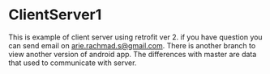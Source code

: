 # ClientServer1

This is example of client server using retrofit ver 2. if you have question you can send email on arie.rachmad.s@gmail.com.
There is another branch to view another version of android app. The differences with master are data that used to communicate with server.
